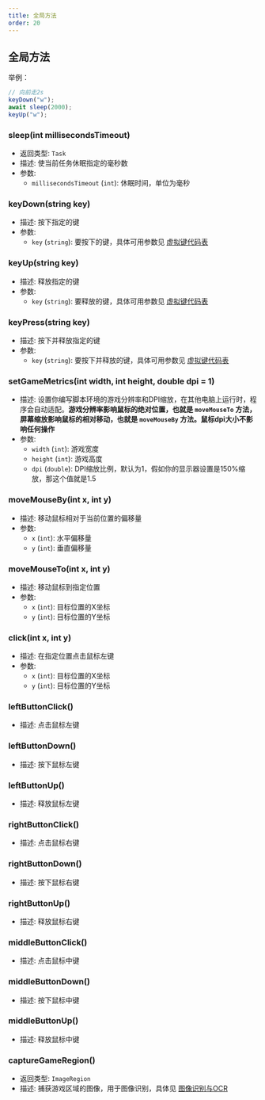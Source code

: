 ```yaml
---
title: 全局方法
order: 20
---
```


## 全局方法

举例：
```js
// 向前走2s
keyDown("w");
await sleep(2000);
keyUp("w");
```

### sleep(int millisecondsTimeout)
- 返回类型: `Task`
- 描述: 使当前任务休眠指定的毫秒数
- 参数:
  - `millisecondsTimeout` (`int`): 休眠时间，单位为毫秒

### keyDown(string key)
- 描述: 按下指定的键
- 参数:
  - `key` (`string`): 要按下的键，具体可用参数见 [虚拟键代码表](/feats/append/keycodes.html)

### keyUp(string key)
- 描述: 释放指定的键
- 参数:
  - `key` (`string`): 要释放的键，具体可用参数见 [虚拟键代码表](/feats/append/keycodes.html)

### keyPress(string key)
- 描述: 按下并释放指定的键
- 参数:
  - `key` (`string`): 要按下并释放的键，具体可用参数见 [虚拟键代码表](/feats/append/keycodes.html)

### setGameMetrics(int width, int height, double dpi = 1)
- 描述: 设置你编写脚本环境的游戏分辨率和DPI缩放，在其他电脑上运行时，程序会自动适配。**游戏分辨率影响鼠标的绝对位置，也就是 `moveMouseTo` 方法，屏幕缩放影响鼠标的相对移动，也就是 `moveMouseBy` 方法。鼠标dpi大小不影响任何操作**
- 参数:
  - `width` (`int`): 游戏宽度
  - `height` (`int`): 游戏高度
  - `dpi` (`double`): DPI缩放比例，默认为1，假如你的显示器设置是150%缩放，那这个值就是1.5

### moveMouseBy(int x, int y)
- 描述: 移动鼠标相对于当前位置的偏移量
- 参数:
  - `x` (`int`): 水平偏移量
  - `y` (`int`): 垂直偏移量

### moveMouseTo(int x, int y)
- 描述: 移动鼠标到指定位置
- 参数:
  - `x` (`int`): 目标位置的X坐标
  - `y` (`int`): 目标位置的Y坐标

### click(int x, int y)
- 描述: 在指定位置点击鼠标左键
- 参数:
  - `x` (`int`): 目标位置的X坐标
  - `y` (`int`): 目标位置的Y坐标

### leftButtonClick()
- 描述: 点击鼠标左键

### leftButtonDown()
- 描述: 按下鼠标左键

### leftButtonUp()
- 描述: 释放鼠标左键

### rightButtonClick()
- 描述: 点击鼠标右键

### rightButtonDown()
- 描述: 按下鼠标右键

### rightButtonUp()
- 描述: 释放鼠标右键

### middleButtonClick()
- 描述: 点击鼠标中键

### middleButtonDown()
- 描述: 按下鼠标中键

### middleButtonUp()
- 描述: 释放鼠标中键

### captureGameRegion()
- 返回类型: `ImageRegion`
- 描述: 捕获游戏区域的图像，用于图像识别，具体见 [图像识别与OCR](/dev/js/rec.html)
